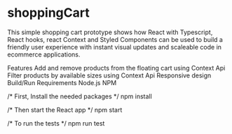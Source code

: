 # shoppingCart


This simple shopping cart prototype shows how React with Typescript, React hooks, react Context and Styled Components can be used to build a friendly user experience with instant visual updates and scaleable code in ecommerce applications.

Features
Add and remove products from the floating cart using Context Api
Filter products by available sizes using Context Api
Responsive design
Build/Run
Requirements
Node.js
NPM

/* First, Install the needed packages */
npm install

/* Then start the React app */
npm start

/* To run the tests */
npm run test
